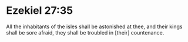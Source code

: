 # Ezekiel 27:35

All the inhabitants of the isles shall be astonished at thee, and their kings shall be sore afraid, they shall be troubled in [their] countenance.